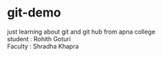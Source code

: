 # git-demo
just learning about git and git hub from apna college<br>
student : Rohith Goturi<br>
Faculty : Shradha Khapra
